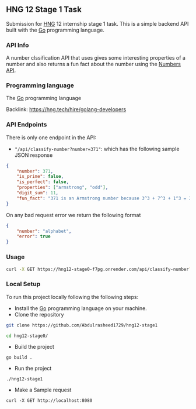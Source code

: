 ## HNG 12 Stage 1 Task

Submission for [HNG](https://hng.tech) 12 internship stage 1 task.
This is a simple backend API built with the [Go](https://go.dev) programming language.

### API Info

A number clssification API that uses gives some interesting properties of a number and also returns a fun fact about the number using the [Numbers API](http://numbersapi.com/).

### Programming language
The [Go](https://go.dev) programming language

Backlink: https://hng.tech/hire/golang-developers

### API Endpoints
There is only one endpoint in the API:

- `"/api/classify-number?number=371"`: which has the following sample JSON response
```json
{
    "number": 371,
    "is_prime": false,
    "is_perfect": false,
    "properties": ["armstrong", "odd"],
    "digit_sum": 11,
    "fun_fact": "371 is an Armstrong number because 3^3 + 7^3 + 1^3 = 371"
}
```
On any bad request error we return the following format
```json
{
    "number": "alphabet",
    "error": true
}
```

### Usage

```sh
curl -X GET https://hng12-stage0-f7pg.onrender.com/api/classify-number?=number=371
```

### Local Setup

To run this project locally following the following steps:
- Install the [Go](https://go.dev) programming language on your machine.
- Clone the repository

```sh
git clone https://github.com/Abdulrasheed1729/hng12-stage1

cd hng12-stage0/
```

- Build the project
```
go build .
```

- Run the project
```
./hng12-stage1
```

- Make a Sample request
```
curl -X GET http://localhost:8080
```
